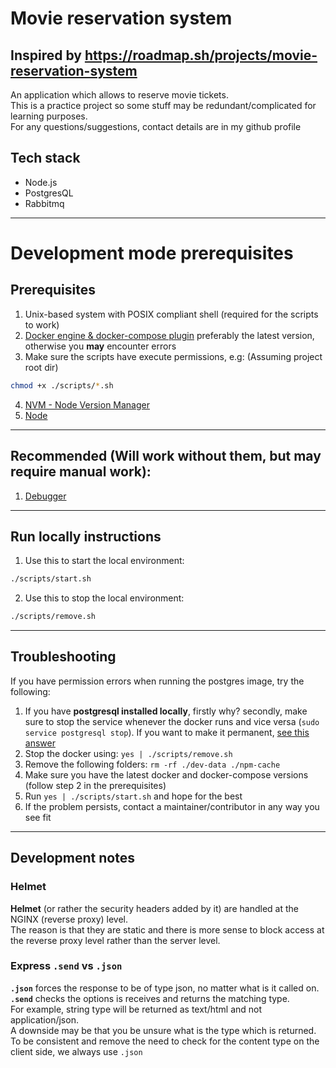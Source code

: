 # Movie reservation system

## Inspired by https://roadmap.sh/projects/movie-reservation-system

An application which allows to reserve movie tickets.  
This is a practice project so some stuff may be redundant/complicated for learning purposes.  
For any questions/suggestions, contact details are in my github profile

## Tech stack

- Node.js
- PostgresQL
- Rabbitmq

---

# Development mode prerequisites

## Prerequisites

1. Unix-based system with POSIX compliant shell (required for the scripts to work)
2. [Docker engine & docker-compose plugin](https://github.com/AdamAkiva/tutorials/blob/main/tools/docker/docker.md)
   preferably the latest version, otherwise you **may** encounter errors
3. Make sure the scripts have execute permissions, e.g: (Assuming project root dir)

```bash
chmod +x ./scripts/*.sh
```

4. [NVM - Node Version Manager](https://github.com/nvm-sh/nvm#installing-and-updating)
5. [Node](https://github.com/nvm-sh/nvm#long-term-support)

---

## Recommended (Will work without them, but may require manual work):

1. [Debugger](https://github.com/AdamAkiva/tutorials/blob/main/web/node/debugger/typescript/README.md)

---

## Run locally instructions

1. Use this to start the local environment:

```bash
./scripts/start.sh
```

2. Use this to stop the local environment:

```bash
./scripts/remove.sh
```

---

## Troubleshooting

If you have permission errors when running the postgres image, try the following:

1. If you have **postgresql installed locally**, firstly why? secondly, make
   sure to stop the service whenever the docker runs and vice versa
   (`sudo service postgresql stop`). If you want to make it permanent,
   [see this answer](https://askubuntu.com/a/19324)
2. Stop the docker using: `yes | ./scripts/remove.sh`
3. Remove the following folders: `rm -rf ./dev-data ./npm-cache`
4. Make sure you have the latest docker and docker-compose versions
   (follow step 2 in the prerequisites)
5. Run `yes | ./scripts/start.sh` and hope for the best
6. If the problem persists, contact a maintainer/contributor in any way you see fit

---

## Development notes

### Helmet

**Helmet** (or rather the security headers added by it) are handled at the NGINX
(reverse proxy) level.  
The reason is that they are static and there is more sense to block access
at the reverse proxy level rather than the server level.

### Express `.send` vs `.json`

**`.json`** forces the response to be of type json, no matter what is it called on.  
**`.send`** checks the options is receives and returns the matching type.  
For example, string type will be returned as text/html and not application/json.  
A downside may be that you be unsure what is the type which is returned.  
To be consistent and remove the need to check for the content type on the client
side, we always use `.json`
